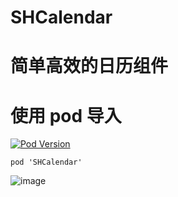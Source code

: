 # SHCalendar
# 简单高效的日历组件
# 使用 pod 导入
[![Pod Version](http://img.shields.io/cocoapods/v/SHScrollView.svg?style=flat)](https://github.com/CCSH/SHCalendar/releases)
```
pod 'SHCalendar'
```

![image](https://github.com/CCSH/SHCalendar/blob/master/QQ20181102-104036-HD.gif)
